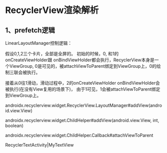 # RecyclerView渲染解析

## 1、prefetch逻辑

LinearLayoutManager控制逻辑：

假设0,1,2三个卡片，全部是全屏的。 初始的时候，0, 和1的 onCreateViewHolder跟 onBindViewHolder都会执行，RecyclerView本身是一个ViewGroup,  0是可见的，被attachViewToParent绑定到ViewGroup上，0的绘制三联会被执行。

接着从0往1滑动，滑动过程中，2的onCreateViewHolder onBindViewHolder会被执行(在没有View复用的场景下)， 由于1可见，1会被attachViewToParent绑定到ViewGroup上。

androidx.recyclerview.widget.RecyclerView.LayoutManager#addView(android.view.View)

androidx.recyclerview.widget.ChildHelper#addView(android.view.View, int, boolean)

androidx.recyclerview.widget.ChildHelper.Callback#attachViewToParent

RecyclerTextActivity|MyTextView